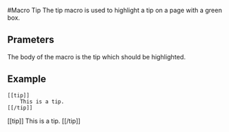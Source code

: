 #Macro Tip
The tip macro is used to highlight a tip on a page with a green box.


## Prameters

The body of the macro is the tip which should be highlighted.

## Example 

    [[tip]]
        This is a tip.
    [[/tip]]

[[tip]]
This is a tip.
[[/tip]]
